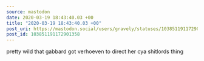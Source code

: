 ```yaml
---
source: mastodon
date: 2020-03-19 18:43:40.03 +00
title: "2020-03-19 18:43:40.03 +00"
post_uri: https://mastodon.social/users/gravely/statuses/103851191172901358
post_id: 103851191172901358
---
```

pretty wild that gabbard got verhoeven to direct her cya shitlords thing


